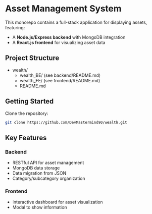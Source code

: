 
# Asset Management System

This monorepo contains a full-stack application for displaying assets, featuring:
- A **Node.js/Express backend** with MongoDB integration
- A **React.js frontend** for visualizing asset data

## Project Structure
- wealth/
   - wealth_BE/ (see backend/README.md)
   - wealth_FE/ (see frontend/README.md)
   - README.md 
 
## Getting Started

Clone the repository:
   ```bash
   git clone https://github.com/DevMastermind90/wealth.git
   ```

## Key Features
### Backend
- RESTful API for asset management
- MongoDB data storage
- Data migration from JSON
- Category/subcategory organization

### Frontend
- Interactive dashboard for asset visualization
- Modal to show information
